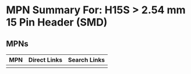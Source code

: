 



# MPN Summary For: H15S > 2.54 mm 15 Pin Header (SMD)

## MPNs
  

|MPN|Direct Links|Search Links|
| :--- | :--- | :--- |
||||
